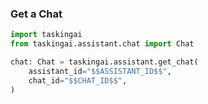 ### Get a Chat

```python
import taskingai
from taskingai.assistant.chat import Chat

chat: Chat = taskingai.assistant.get_chat(
    assistant_id="$$ASSISTANT_ID$$",
    chat_id="$$CHAT_ID$$",
)
```
